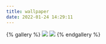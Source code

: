 ```yaml
---
title: wallpaper
date: 2022-01-24 14:29:11
---
```

{% gallery %}
![](https://s2.loli.net/2022/01/25/KsS3T1egQfbowBd.jpg)
![](https://s2.loli.net/2022/01/25/DAP9xacfK6Ye18I.jpg)
{% endgallery %}